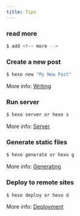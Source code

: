```yaml
---
title: Tips
---
```


### read more

```bash
$ add <!-- more -->
```

### Create a new post

``` bash
$ hexo new "My New Post"
```

More info: [Writing](https://hexo.io/docs/writing.html)

<!-- more -->
### Run server

``` bash
$ hexo server or hexo s
```

More info: [Server](https://hexo.io/docs/server.html)

### Generate static files

``` bash
$ hexo generate or hexo g
```

More info: [Generating](https://hexo.io/docs/generating.html)

### Deploy to remote sites

``` bash
$ hexo deploy or hexo d
```

More info: [Deployment](https://hexo.io/docs/deployment.html)

